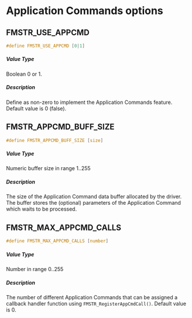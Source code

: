 # Application Commands options

## FMSTR_USE_APPCMD

```c
#define FMSTR_USE_APPCMD [0|1]
```

##### Value Type

Boolean 0 or 1.

##### Description

Define as non-zero to implement the Application Commands feature.  
Default value is 0 (false).


## FMSTR_APPCMD_BUFF_SIZE

```c
#define FMSTR_APPCMD_BUFF_SIZE [size]
```

##### Value Type

Numeric buffer size in range 1..255

##### Description

The size of the Application Command data buffer allocated by the driver. The buffer stores the (optional) parameters of the Application Command which waits to be processed.


## FMSTR_MAX_APPCMD_CALLS

```c
#define FMSTR_MAX_APPCMD_CALLS [number]
```

##### Value Type

Number in range 0..255

##### Description

The number of different Application Commands that can be assigned a callback handler function using `FMSTR_RegisterAppCmdCall()`.
Default value is 0.

